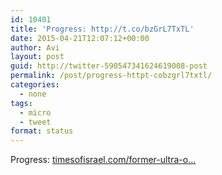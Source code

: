 ```yaml
---
id: 10401
title: 'Progress: http://t.co/bzGrL7TxTL'
date: 2015-04-21T12:07:12+00:00
author: Avi
layout: post
guid: http://twitter-590547341624619008-post
permalink: /post/progress-httpt-cobzgrl7txtl/
categories:
  - none
tags:
  - micro
  - tweet
format: status
---
```

Progress: [timesofisrael.com/former-ultra-o…](http://www.timesofisrael.com/former-ultra-orthodox-sue-over-poor-education/)